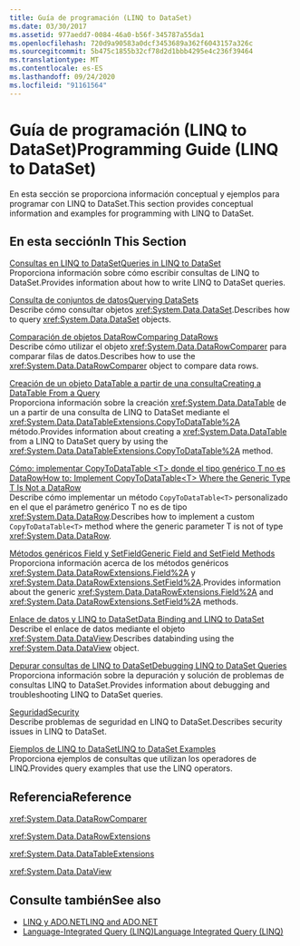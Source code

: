 ```yaml
---
title: Guía de programación (LINQ to DataSet)
ms.date: 03/30/2017
ms.assetid: 977aedd7-0084-46a0-b56f-345787a55da1
ms.openlocfilehash: 720d9a90583a0dcf3453689a362f6043157a326c
ms.sourcegitcommit: 5b475c1855b32cf78d2d1bbb4295e4c236f39464
ms.translationtype: MT
ms.contentlocale: es-ES
ms.lasthandoff: 09/24/2020
ms.locfileid: "91161564"
---
```

# <a name="programming-guide-linq-to-dataset"></a><span data-ttu-id="5be5f-102">Guía de programación (LINQ to DataSet)</span><span class="sxs-lookup"><span data-stu-id="5be5f-102">Programming Guide (LINQ to DataSet)</span></span>

<span data-ttu-id="5be5f-103">En esta sección se proporciona información conceptual y ejemplos para programar con LINQ to DataSet.</span><span class="sxs-lookup"><span data-stu-id="5be5f-103">This section provides conceptual information and examples for programming with LINQ to DataSet.</span></span>  
  
## <a name="in-this-section"></a><span data-ttu-id="5be5f-104">En esta sección</span><span class="sxs-lookup"><span data-stu-id="5be5f-104">In This Section</span></span>  

 [<span data-ttu-id="5be5f-105">Consultas en LINQ to DataSet</span><span class="sxs-lookup"><span data-stu-id="5be5f-105">Queries in LINQ to DataSet</span></span>](queries-in-linq-to-dataset.md)  
 <span data-ttu-id="5be5f-106">Proporciona información sobre cómo escribir consultas de LINQ to DataSet.</span><span class="sxs-lookup"><span data-stu-id="5be5f-106">Provides information about how to write LINQ to DataSet queries.</span></span>  
  
 [<span data-ttu-id="5be5f-107">Consulta de conjuntos de datos</span><span class="sxs-lookup"><span data-stu-id="5be5f-107">Querying DataSets</span></span>](querying-datasets-linq-to-dataset.md)  
 <span data-ttu-id="5be5f-108">Describe cómo consultar objetos <xref:System.Data.DataSet>.</span><span class="sxs-lookup"><span data-stu-id="5be5f-108">Describes how to query <xref:System.Data.DataSet> objects.</span></span>  
  
 [<span data-ttu-id="5be5f-109">Comparación de objetos DataRow</span><span class="sxs-lookup"><span data-stu-id="5be5f-109">Comparing DataRows</span></span>](comparing-datarows-linq-to-dataset.md)  
 <span data-ttu-id="5be5f-110">Describe cómo utilizar el objeto <xref:System.Data.DataRowComparer> para comparar filas de datos.</span><span class="sxs-lookup"><span data-stu-id="5be5f-110">Describes how to use the <xref:System.Data.DataRowComparer> object to compare data rows.</span></span>  
  
 [<span data-ttu-id="5be5f-111">Creación de un objeto DataTable a partir de una consulta</span><span class="sxs-lookup"><span data-stu-id="5be5f-111">Creating a DataTable From a Query</span></span>](creating-a-datatable-from-a-query-linq-to-dataset.md)  
 <span data-ttu-id="5be5f-112">Proporciona información sobre la creación <xref:System.Data.DataTable> de un a partir de una consulta de LINQ to DataSet mediante el <xref:System.Data.DataTableExtensions.CopyToDataTable%2A> método.</span><span class="sxs-lookup"><span data-stu-id="5be5f-112">Provides information about creating a <xref:System.Data.DataTable> from a LINQ to DataSet query by using the <xref:System.Data.DataTableExtensions.CopyToDataTable%2A> method.</span></span>  
  
 [<span data-ttu-id="5be5f-113">Cómo: implementar CopyToDataTable \<T> donde el tipo genérico T no es DataRow</span><span class="sxs-lookup"><span data-stu-id="5be5f-113">How to: Implement CopyToDataTable\<T> Where the Generic Type T Is Not a DataRow</span></span>](implement-copytodatatable-where-type-not-a-datarow.md)  
 <span data-ttu-id="5be5f-114">Describe cómo implementar un método `CopyToDataTable<T>` personalizado en el que el parámetro genérico T no es de tipo <xref:System.Data.DataRow>.</span><span class="sxs-lookup"><span data-stu-id="5be5f-114">Describes how to implement a custom `CopyToDataTable<T>` method where the generic parameter T is not of type <xref:System.Data.DataRow>.</span></span>  
  
 [<span data-ttu-id="5be5f-115">Métodos genéricos Field y SetField</span><span class="sxs-lookup"><span data-stu-id="5be5f-115">Generic Field and SetField Methods</span></span>](generic-field-and-setfield-methods-linq-to-dataset.md)  
 <span data-ttu-id="5be5f-116">Proporciona información acerca de los métodos genéricos <xref:System.Data.DataRowExtensions.Field%2A> y <xref:System.Data.DataRowExtensions.SetField%2A>.</span><span class="sxs-lookup"><span data-stu-id="5be5f-116">Provides information about the generic <xref:System.Data.DataRowExtensions.Field%2A> and <xref:System.Data.DataRowExtensions.SetField%2A> methods.</span></span>  
  
 [<span data-ttu-id="5be5f-117">Enlace de datos y LINQ to DataSet</span><span class="sxs-lookup"><span data-stu-id="5be5f-117">Data Binding and LINQ to DataSet</span></span>](data-binding-and-linq-to-dataset.md)  
 <span data-ttu-id="5be5f-118">Describe el enlace de datos mediante el objeto <xref:System.Data.DataView>.</span><span class="sxs-lookup"><span data-stu-id="5be5f-118">Describes databinding using the <xref:System.Data.DataView> object.</span></span>  
  
 [<span data-ttu-id="5be5f-119">Depurar consultas de LINQ to DataSet</span><span class="sxs-lookup"><span data-stu-id="5be5f-119">Debugging LINQ to DataSet Queries</span></span>](debugging-linq-to-dataset-queries.md)  
 <span data-ttu-id="5be5f-120">Proporciona información sobre la depuración y solución de problemas de consultas LINQ to DataSet.</span><span class="sxs-lookup"><span data-stu-id="5be5f-120">Provides information about debugging and troubleshooting LINQ to DataSet queries.</span></span>  
  
 [<span data-ttu-id="5be5f-121">Seguridad</span><span class="sxs-lookup"><span data-stu-id="5be5f-121">Security</span></span>](security-linq-to-dataset.md)  
 <span data-ttu-id="5be5f-122">Describe problemas de seguridad en LINQ to DataSet.</span><span class="sxs-lookup"><span data-stu-id="5be5f-122">Describes security issues in LINQ to DataSet.</span></span>  
  
 [<span data-ttu-id="5be5f-123">Ejemplos de LINQ to DataSet</span><span class="sxs-lookup"><span data-stu-id="5be5f-123">LINQ to DataSet Examples</span></span>](linq-to-dataset-examples.md)  
 <span data-ttu-id="5be5f-124">Proporciona ejemplos de consultas que utilizan los operadores de LINQ.</span><span class="sxs-lookup"><span data-stu-id="5be5f-124">Provides query examples that use the LINQ operators.</span></span>  
  
## <a name="reference"></a><span data-ttu-id="5be5f-125">Referencia</span><span class="sxs-lookup"><span data-stu-id="5be5f-125">Reference</span></span>  

 <xref:System.Data.DataRowComparer>  
  
 <xref:System.Data.DataRowExtensions>  
  
 <xref:System.Data.DataTableExtensions>  
  
 <xref:System.Data.DataView>  
  
## <a name="see-also"></a><span data-ttu-id="5be5f-126">Consulte también</span><span class="sxs-lookup"><span data-stu-id="5be5f-126">See also</span></span>

- [<span data-ttu-id="5be5f-127">LINQ y ADO.NET</span><span class="sxs-lookup"><span data-stu-id="5be5f-127">LINQ and ADO.NET</span></span>](linq-and-ado-net.md)
- [<span data-ttu-id="5be5f-128">Language-Integrated Query (LINQ)</span><span class="sxs-lookup"><span data-stu-id="5be5f-128">Language Integrated Query (LINQ)</span></span>](../../../csharp/programming-guide/concepts/linq/index.md)

